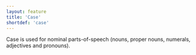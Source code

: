 ```yaml
---
layout: feature
title: 'Case'
shortdef: 'case'
---
```


Case is used for nominal parts-of-speech (nouns, proper nouns, numerals, adjectives and pronouns).
<!-- Interlanguage links updated Út zář 29 20:23:06 CEST 2020 -->
